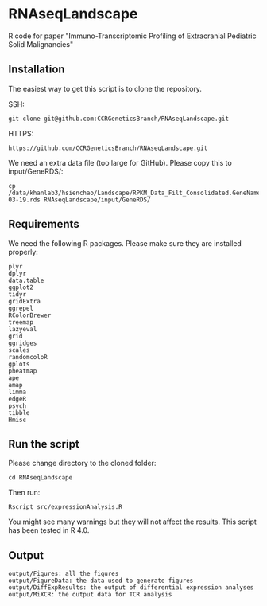 # RNAseqLandscape
R code for paper "Immuno-Transcriptomic Profiling of Extracranial Pediatric Solid Malignancies"

## Installation

The easiest way to get this script is to clone the repository.

SSH:
```
git clone git@github.com:CCRGeneticsBranch/RNAseqLandscape.git
```
HTTPS:
```
https://github.com/CCRGeneticsBranch/RNAseqLandscape.git
```
We need an extra data file (too large for GitHub). Please copy this to input/GeneRDS/:
```
cp /data/khanlab3/hsienchao/Landscape/RPKM_Data_Filt_Consolidated.GeneNames.all.TCGA.Khanlab.pc.log22019-03-19.rds RNAseqLandscape/input/GeneRDS/
```

## Requirements

We need the following R packages. Please make sure they are installed properly:

```
plyr
dplyr
data.table
ggplot2
tidyr
gridExtra
ggrepel
RColorBrewer
treemap
lazyeval
grid
ggridges
scales
randomcoloR
gplots
pheatmap
ape
amap
limma
edgeR
psych
tibble
Hmisc
```

## Run the script

Please change directory to the cloned folder:
```
cd RNAseqLandscape
```

Then run:
```
Rscript src/expressionAnalysis.R
```

You might see many warnings but they will not affect the results. This script has been tested in R 4.0.

## Output

```
output/Figures: all the figures
output/FigureData: the data used to generate figures
output/DiffExpResults: the output of differential expression analyses
output/MiXCR: the output data for TCR analysis

